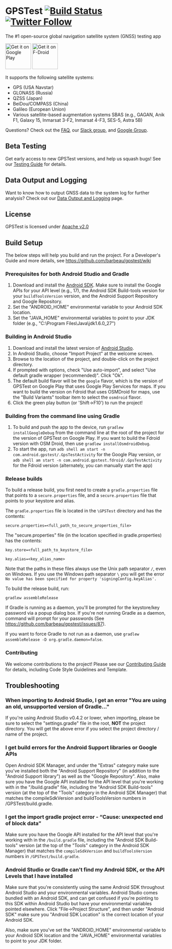 # GPSTest [![Build Status](https://travis-ci.org/barbeau/gpstest.svg?branch=master)](https://travis-ci.org/barbeau/gpstest) [![Twitter Follow](https://img.shields.io/twitter/follow/sjbarbeau.svg?style=social&label=Follow)](https://twitter.com/sjbarbeau)

The #1 open-source global navigation satellite system (GNSS) testing app

[<img src="https://play.google.com/intl/en_us/badges/images/generic/en-play-badge.png"
      alt="Get it on Google Play"
      height="80">](https://play.google.com/store/apps/details?id=com.android.gpstest)
[<img src="https://f-droid.org/badge/get-it-on.png"
      alt="Get it on F-Droid"
      height="80">](https://f-droid.org/packages/com.android.gpstest.osmdroid/)

It supports the following satellite systems:

* GPS (USA Navstar)
* GLONASS (Russia)
* QZSS (Japan)
* BeiDou/COMPASS (China)
* Galileo (European Union)
* Various satellite-based augmentation systems SBAS (e.g., GAGAN, Anik F1, Galaxy 15, Inmarsat 3-F2, Inmarsat 4-F3, SES-5, Astra 5B)

Questions?  Check out the [FAQ](FAQ.md), our [Slack group](https://gpstest-android.herokuapp.com/), and [Google Group](https://groups.google.com/forum/#!forum/gpstest_android).

## Beta Testing

Get early access to new GPSTest versions, and help us squash bugs! See our [Testing Guide](BETA_TESTING.md) for details.

## Data Output and Logging

Want to know how to output GNSS data to the system log for further analysis?  Check out our [Data Output and Logging](LOGGING.md) page.

## License

GPSTest is licensed under [Apache v2.0](https://www.apache.org/licenses/LICENSE-2.0)

## Build Setup

The below steps will help you build and run the project.  For a Developer's Guide and more details, see https://github.com/barbeau/gpstest/wiki

### Prerequisites for both Android Studio and Gradle

1. Download and install the [Android SDK](http://developer.android.com/sdk/index.html).  Make sure to install the Google APIs for your API level (e.g., 17), the Android SDK Build-tools version for your `buildToolsVersion` version, and the Android Support Repository and Google Repository.
2. Set the "ANDROID_HOME" environmental variable to your Android SDK location.
3. Set the "JAVA_HOME" environmental variables to point to your JDK folder (e.g., "C:\Program Files\Java\jdk1.6.0_27")

### Building in Android Studio

1. Download and install the latest version of [Android Studio](http://developer.android.com/sdk/installing/studio.html).
2. In Android Studio, choose "Import Project" at the welcome screen.
3. Browse to the location of the project, and double-click on the project directory.
4. If prompted with options, check "Use auto-import", and select "Use default gradle wrapper (recommended)".  Click "Ok".
5. The default build flavor will be the `google` flavor, which is the version of GPSTest on Google Play that uses Google Play Services for maps.  If you want to build the version on Fdroid that uses OSMDroid for maps, use the "Build Variants" toolbar item to select the `osmdroid` flavor.
6. Click the green play button (or 'Shift->F10') to run the project!

### Building from the command line using Gradle

1. To build and push the app to the device, run `gradlew installGoogleDebug` from the command line at the root of the project for the version of GPSTest on Google Play.  If you want to build the Fdroid version with OSM Droid, then use `gradlew installOsmdroidDebug`.
3. To start the app, run `adb shell am start -n com.android.gpstest/.GpsTestActivity` for the Google Play version, or `adb shell am start -n com.android.gpstest.fdroid/.GpsTestActivity` for the Fdroid version (alternately, you can manually start the app)

### Release builds

To build a release build, you first need to create a `gradle.properties` file that points to a `secure.properties` file, and a `secure.properties` file that points to your keystore and alias. 

The `gradle.properties` file is located in the `\GPSTest` directory and has the contents:

```
secure.properties=<full_path_to_secure_properties_file>
```

The "secure.properties" file (in the location specified in gradle.properties) has the contents:

```
key.store=<full_path_to_keystore_file>
```

```
key.alias=<key_alias_name>
```

Note that the paths in these files always use the Unix path separator  `/`, even on Windows. If you use the Windows path separator `\` you will get the error `No value has been specified for property 'signingConfig.keyAlias'.`

To build the release build, run:

`gradlew assembleRelease`

If Gradle is running as a daemon, you'll be prompted for the keystore/key password via a popup dialog box. If you're not running Gradle as a daemon, command will prompt for your passwords (See https://github.com/barbeau/gpstest/issues/87).

If you want to force Gradle to not run as a daemon, use `gradlew assembleRelease -D org.gradle.daemon=false`.

### Contributing

We welcome contributions to the project!  Please see our [Contributing Guide](.github/CONTRIBUTING.md) for details, including Code Style Guidelines and Template.

## Troubleshooting

### When importing to Android Studio, I get an error "You are using an old, unsupported version of Gradle..."

If you're using Android Studio v0.4.2 or lower, when importing, please be sure to select the "settings.gradle" file in the root, **NOT** the project directory.
You will get the above error if you select the project directory / name of the project.

### I get build errors for the Android Support libraries or Google APIs

Open Android SDK Manager, and under the "Extras" category make sure you've installed both the "Android Support Repository" (in addition to the "Android Support library") as well as the
 "Google Repository".  Also, make sure you have the Google API installed for the API level that you're working with in the "/build.gradle" file,
 including the "Android SDK Build-tools" version (at the top of the "Tools" category in the Android SDK Manager) that
 matches the compileSdkVersion and buildToolsVersion numbers in /GPSTest/build.gradle.

### I get the import gradle project error - “Cause: unexpected end of block data”

Make sure you have the Google API installed for the API level that you're working with in the `/build.gradle` file,
 including the "Android SDK Build-tools" version (at the top of the "Tools" category in the Android SDK Manager) that
 matches the `compileSdkVersion` and `buildToolsVersion` numbers in `/GPSTest/build.gradle`.

### Android Studio or Gradle can't find my Android SDK, or the API Levels that I have installed

Make sure that you're consistently using the same Android SDK throughout Android Studio and your environmental variables.
Android Studio comes bundled with an Android SDK, and can get confused if you're pointing to this SDK within Android Studio
but have your environmental variables pointed elsewhere.  Click "File->Project Structure", and then under "Android SDK"
make sure you "Android SDK Location" is the correct location of your Android SDK.

Also, make sure you've set the "ANDROID_HOME" environmental variable to your Android SDK location and
the "JAVA_HOME" environmental variables to point to your JDK folder.
